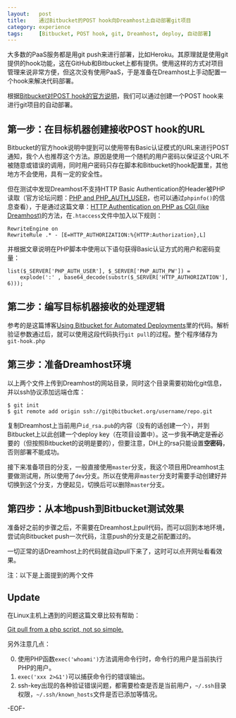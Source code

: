 ```yaml
---
layout:   post
title:    通过Bitbucket的POST hook向Dreamhost上自动部署git项目
category: experience
tags:     [Bitbucket, POST hook, git, Dreamhost, deploy, 自动部署]
---
```


大多数的PaaS服务都是用git push来进行部署，比如Heroku。其原理就是使用git提供的hook功能，这在GitHub和Bitbucket上都有提供。使用这样的方式对项目管理来说非常方便，但这次没有使用PaaS，于是准备在Dreamhost上手动配置一个hook来解决代码部署。

根据[Bitbucket对POST hook的官方说明](https://confluence.atlassian.com/display/BITBUCKET/POST+hook+management)，我们可以通过创建一个POST hook来进行git项目的自动部署。

## 第一步：在目标机器创建接收POST hook的URL

Bitbucket的官方hook说明中提到可以使用带有Basic认证模式的URL来进行POST通知，我个人也推荐这个方法。原因是使用一个随机的用户密码以保证这个URL不被随意或错误的调用，同时用户密码只存在脚本和Bitbucket的hook配置里，其他地方不会使用，具有一定的安全性。

但在测试中发现Dreamhost不支持HTTP Basic Authentication的Header被PHP读取（官方论坛问题：[PHP and PHP_AUTH_USER](https://discussion.dreamhost.com/thread-71152.html)，也可以通过`phpinfo()`的信息查看），于是通过这篇文章：[HTTP Authentication on PHP as CGI (like Dreamhost)](http://planetozh.com/blog/2009/04/http-authentication-on-php-as-cgi-like-dreamhost/)的方法，在`.htaccess`文件中加入以下规则：

	RewriteEngine on
	RewriteRule .* - [E=HTTP_AUTHORIZATION:%{HTTP:Authorization},L]

并根据文章说明在PHP脚本中使用以下语句获得Basic认证方式的用户和密码变量：

	list($_SERVER['PHP_AUTH_USER'], $_SERVER['PHP_AUTH_PW']) =
		explode(':' , base64_decode(substr($_SERVER['HTTP_AUTHORIZATION'], 6)));

## 第二步：编写目标机器接收的处理逻辑

参考的是这篇博客[Using Bitbucket for Automated Deployments](http://brandonsummers.name/blog/2012/02/10/using-bitbucket-for-automated-deployments/)里的代码。解析验证参数通过后，就可以使用这段代码执行`git pull`的过程。整个程序储存为`git-hook.php`

## 第三步：准备Dreamhost环境

以上两个文件上传到Dreamhost的网站目录，同时这个目录需要初始化git信息，并以ssh协议添加远端仓库：

	$ git init
	$ git remote add origin ssh://git@bitbucket.org/username/repo.git

复制Dreamhost上当前用户`id_rsa.pub`的内容（没有的话创建一个），并到Bitbucket上以此创建一个deploy key（在项目设置中）。这一步我<del>不</del>确定是<del>否</del>必要的（但按照Bitbucket的说明是要的），但要注意，DH上的rsa只能设置**空密码**，否则部署不能成功。

接下来准备项目的分支，一般直接使用`master`分支，我这个项目用Dreamhost主要做测试用，所以使用了`dev`分支。所以在使用非`master`分支时需要手动创建好并切换到这个分支，方便起见，切换后可以删除`master`分支。

## 第四步：从本地push到Bitbucket测试效果

准备好之前的步骤之后，不需要在Dreamhost上pull代码，而可以回到本地环境，尝试向Bitbucket push一次代码，注意push的分支是之前配置过的。

一切正常的话Dreamhost上的代码就自动pull下来了，这时可以点开网址看看效果。

注：以下是上面提到的两个文件

<script src="https://gist.github.com/mytharcher/9138422.js"></script>

## Update ##

在Linux主机上遇到的问题这篇文章比较有帮助：

[Git pull from a php script, not so simple.](http://jondavidjohn.com/git-pull-from-a-php-script-not-so-simple/)

另外注意几点：

0. 使用PHP函数`exec('whoami')`方法调用命令行时，命令行的用户是当前执行PHP的用户。
0. `exec('xxx 2>&1')`可以捕获命令行的错误输出。
0. ssh-key出现的各种验证错误问题，都需要检查是否是当前用户，`~/.ssh`目录权限，`~/.ssh/known_hosts`文件是否已添加等情况。

-EOF-
